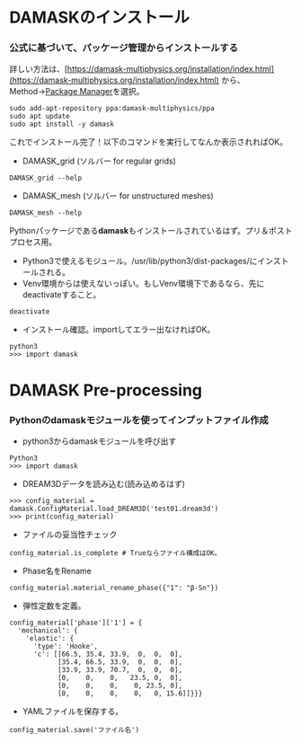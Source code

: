 # DAMASKのインストール
### 公式に基づいて、パッケージ管理からインストールする
詳しい方法は、[https://damask-multiphysics.org/installation/index.html](https://damask-multiphysics.org/installation/index.html)
から、Method→[Package Manager](https://damask-multiphysics.org/installation/package_manager.html#package-manager)を選択。

```
sudo add-apt-repository ppa:damask-multiphysics/ppa
sudo apt update
sudo apt install -y damask
```
これでインストール完了！以下のコマンドを実行してなんか表示されればOK。

- DAMASK_grid (ソルバー for regular grids)
```
DAMASK_grid --help
```
- DAMASK_mesh (ソルバー for unstructured meshes)
```
DAMASK_mesh --help
```
Pythonパッケージである<b>damask</b>もインストールされているはず。プリ＆ポストプロセス用。
- Python3で使えるモジュール。/usr/lib/python3/dist-packages/にインストールされる。
- Venv環境からは使えないっぽい。もしVenv環境下であるなら、先にdeactivateすること。
```
deactivate
```
- インストール確認。importしてエラー出なければOK。
```
python3
>>> import damask
```

# DAMASK Pre-processing
### Pythonのdamaskモジュールを使ってインプットファイル作成
- python3からdamaskモジュールを呼び出す
```
Python3
>>> import damask
```
- DREAM3Dデータを読み込む(読み込めるはず)
```
>>> config_material = damask.ConfigMaterial.load_DREAM3D('test01.dream3d')
>>> print(config_material)
```
- ファイルの妥当性チェック
```
config_material.is_complete # Trueならファイル構成はOK。
```
- Phase名をRename
```
config_material.material_rename_phase({"1": "β-Sn"})
```
- 弾性定数を定義。
```
config_material['phase']['1'] = {
  'mechanical': {
    'elastic': {
      'type': 'Hooke',
      'c': [[66.5, 35.4, 33.9,  0,  0,  0],
            [35.4, 66.5, 33.9,  0,  0,  0],
            [33.9, 33.9, 70.7,  0,  0,  0],
            [0,    0,    0,   23.5, 0,  0],
            [0,    0,    0,    0, 23.5, 0],
            [0,    0,    0,    0,   0, 15.6]]}}}
```



- YAMLファイルを保存する。
```
config_material.save('ファイル名')
```


